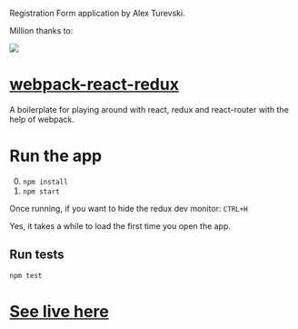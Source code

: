 Registration Form application by Alex Turevski.

Million thanks to:

![](http://jpsierens.com/wp-content/uploads/2016/06/react-eco-wp.gif)

# [webpack-react-redux](https://github.com/jpsierens/webpack-react-redux)
A boilerplate for playing around with react, redux and react-router with the help of webpack.



# Run the app

0. ```npm install```
0. ```npm start```

Once running, if you want to hide the redux dev monitor: ```CTRL+H```

Yes, it takes a while to load the first time you open the app.

## Run tests

```npm test```

# [See live here](http://turevski.com:3000/step1)

